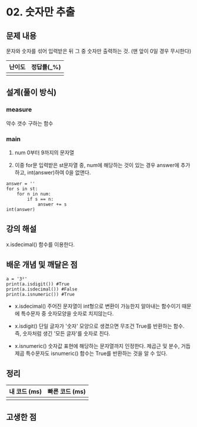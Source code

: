 # 02. 숫자만 추출

## 문제 내용
문자와 숫자를 섞어 입력받은 뒤 그 중 숫자만 출력하는 것. (맨 앞이 0일 경우 무시한다)

| 난이도 | 정답률(\_%) |
| :----: | :---------: |
|        |             |

## 설계(풀이 방식)
### measure
약수 갯수 구하는 함수

### main
1. num
0부터 9까지의 문자열

2. 이중 for문
입력받은 st문자열 중, num에 해당하는 것이 있는 경우 answer에 추가하고, int(answer)하여 0을 없앤다.
```
answer = ''
for s in st:
    for n in num:
        if s == n:
            answer += s
int(answer)
```

## 강의 해설
x.isdecimal() 함수를 이용한다.

## 배운 개념 및 깨달은 점
```
a = '3²' 
print(a.isdigit()) #True
print(a.isdecimal()) #False
print(a.isnumeric()) #True

```
- x.isdecimal()
    주어진 문자열이 int형으로 변환이 가능한지 알아내는 함수이기 때문에 특수문자 중 숫자모양을 숫자로 치지않는다.

- x.isdigit()
    단일 글자가 '숫자' 모양으로 생겼으면 무조건 True를 반환하는 함수. 즉, 숫자처럼 생긴 '모든 글자'를 숫자로 친다.

- x.isnumeric()
    숫자값 표현에 해당하는 문자열까지 인정한다. 제곱근 및 분수, 거듭제곱 특수문자도 isnumeric() 함수는 True를 반환하는 것을 알 수 있다.

## 정리

| 내 코드 (ms) | 빠른 코드 (ms) |
| :----------: | :------------: |
|              |                |

## 고생한 점